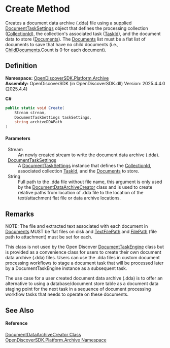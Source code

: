 # Create Method



Creates a document data archive (.dda) file using a supplied <a href="15834f2e-5778-5912-a2cc-a92e9d2e78fb">DocumentTaskSettings</a> object that defines the processing collection (<a href="f30dc13a-84bb-8d14-d411-e3b2bf578662">CollectionId</a>), the collection's associated task (<a href="b0100621-8ab8-77b5-f320-c4787c9b5061">TaskId</a>), and the document data to store (<a href="b68ae6b1-5941-ef7e-5054-9537863e0856">Documents</a>). The <a href="b68ae6b1-5941-ef7e-5054-9537863e0856">Documents</a> list must be a flat list of documents to save that have no child documents (i.e., <a href="a1bf6deb-7e1f-a4c6-096b-688de9570059">ChildDocuments</a>.Count is 0 for each document).




## Definition
**Namespace:** <a href="8fac0511-5eca-a179-d28a-c0a07e46597f">OpenDiscoverSDK.Platform.Archive</a>  
**Assembly:** OpenDiscoverSDK (in OpenDiscoverSDK.dll) Version: 2025.4.4.0 (2025.4.4)

**C#**
``` C#
public static void Create(
	Stream stream,
	DocumentTaskSettings taskSettings,
	string archiveDDAPath
)
```



#### Parameters
<dl><dt>  Stream</dt><dd>An newly created stream to write the document data archive (.dda).</dd><dt>  <a href="15834f2e-5778-5912-a2cc-a92e9d2e78fb">DocumentTaskSettings</a></dt><dd>A <a href="15834f2e-5778-5912-a2cc-a92e9d2e78fb">DocumentTaskSettings</a> instance that defines the <a href="f30dc13a-84bb-8d14-d411-e3b2bf578662">CollectionId</a>, associated collection <a href="b0100621-8ab8-77b5-f320-c4787c9b5061">TaskId</a>, and the <a href="b68ae6b1-5941-ef7e-5054-9537863e0856">Documents</a> to store.</dd><dt>  String</dt><dd>Full path to the .dda file without file name, this argument is only used by the <a href="944e9655-8e1e-61c6-8328-f2324b8380da">DocumentDataArchiveCreator</a> class and is used to create relative paths from location of .dda file to the location of the text/attachment flat file or data archive locations.</dd></dl>

## Remarks

NOTE: The file and extracted text associated with each document in <a href="b68ae6b1-5941-ef7e-5054-9537863e0856">Documents</a> MUST be flat files on disk and <a href="f3eb3aaf-f58f-1f77-3421-fee03037ce04">TextFilePath</a> and <a href="da522ff9-84be-81b4-4898-37e38973e1d6">FilePath</a> (file path to attachment) must be set for each.

This class is not used by the Open Discover <a href="55591a84-1c9a-5c6d-eefe-62a2134d5370">DocumentTaskEngine</a> class but is provided as a convenience class for users to create their own document data archive (.dda) files. Users can use the .dda files in custom document processing workflows to stage a document task that will be processed later by a DocumentTaskEngine instance as a subsequent task.

The use case for a user created document data archive (.dda) is to offer an alternative to using a database/document store table as a document data staging point for the next task in a sequence of document processing workflow tasks that needs to operate on these documents.


## See Also


#### Reference
<a href="944e9655-8e1e-61c6-8328-f2324b8380da">DocumentDataArchiveCreator Class</a>  
<a href="8fac0511-5eca-a179-d28a-c0a07e46597f">OpenDiscoverSDK.Platform.Archive Namespace</a>  
